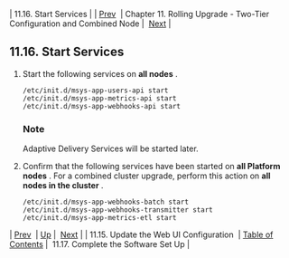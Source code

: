 | 11.16. Start Services |
| [Prev](upgrade.two_tier.configuration.webui_rolling)  | Chapter 11. Rolling Upgrade - Two-Tier Configuration and Combined Node |  [Next](upgrade.two_tier.complete_setup_rolling) |

## 11.16. Start Services

1.  Start the following services on **all nodes** .

    ```
    /etc/init.d/msys-app-users-api start
    /etc/init.d/msys-app-metrics-api start
    /etc/init.d/msys-app-webhooks-api start
    ```

    ### Note

    Adaptive Delivery Services will be started later.

2.  Confirm that the following services have been started on **all Platform nodes** . For a combined cluster upgrade, perform this action on **all nodes in the cluster** .

    ```
    /etc/init.d/msys-app-webhooks-batch start
    /etc/init.d/msys-app-webhooks-transmitter start
    /etc/init.d/msys-app-metrics-etl start
    ```

| [Prev](upgrade.two_tier.configuration.webui_rolling)  | [Up](upgrade.two_tier_configuration_rolling) |  [Next](upgrade.two_tier.complete_setup_rolling) |
| 11.15. Update the Web UI Configuration  | [Table of Contents](index) |  11.17. Complete the Software Set Up |

